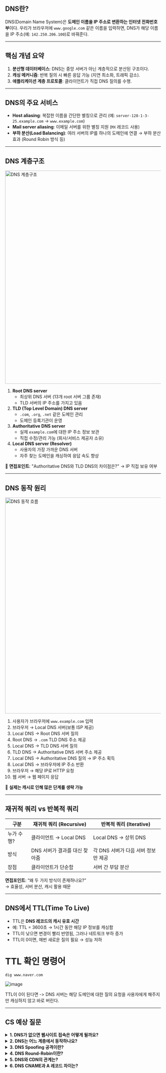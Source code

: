 ##  DNS란?

DNS(Domain Name System)은 **도메인 이름을 IP 주소로 변환하는 인터넷 전화번호부**이다. 우리가 브라우저에 `www.google.com` 같은 이름을 입력하면, DNS가 해당 이름을 IP 주소(예: `142.250.206.100`)로 바꿔준다.

---

## 핵심 개념 요약

1. **분산형 데이터베이스**: DNS는 중앙 서버가 아닌 계층적으로 분산된 구조이다.
2. **캐싱 메커니즘**: 반복 질의 시 빠른 응답 가능 (지연 최소화, 트래픽 감소).
3. **애플리케이션 계층 프로토콜**: 클라이언트가 직접 DNS 질의를 수행.

---

## DNS의 주요 서비스

- **Host aliasing**: 복잡한 이름을 간단한 별칭으로 관리 (예: `server-128-1-3-25.example.com` → `www.example.com`)
- **Mail server aliasing**: 이메일 서버를 위한 별칭 지원 (`MX` 레코드 사용)
- **부하 분산(Load Balancing)**: 여러 서버의 IP를 하나의 도메인에 연결 → 부하 분산 효과 (Round Robin 방식 등)

---

##  DNS 계층구조

<img width="690" alt="DNS 계층구조" src="https://github.com/user-attachments/assets/6c99c17e-cf77-4695-a6d1-02dad36c2456" />

1. **Root DNS server**
   - 최상위 DNS 서버 (13개 root 서버 그룹 존재)
   - TLD 서버의 IP 주소를 가지고 있음
2. **TLD (Top Level Domain) DNS server**
   - `.com`, `.org`, `.net` 같은 도메인 관리
   - 도메인 등록기관이 운영
3. **Authoritative DNS server**
   - 실제 `example.com`에 대한 IP 주소 정보 보관
   - 직접 수정/관리 가능 (회사/서비스 제공자 소유)
4. **Local DNS server (Resolver)**
   - 사용자의 가장 가까운 DNS 서버
   - 자주 찾는 도메인을 캐싱하여 응답 속도 향상

📌 **면접포인트**: "Authoritative DNS와 TLD DNS의 차이점은?" → IP 직접 보유 여부

---

## DNS 동작 원리

<img width="699" alt="DNS 동작 흐름" src="https://github.com/user-attachments/assets/241d6c90-b7aa-4fc0-9254-59ff35a78ba3" />

1. 사용자가 브라우저에 `www.example.com` 입력
2. 브라우저 → Local DNS 서버(보통 ISP 제공)
3. Local DNS → Root DNS 서버 질의
4. Root DNS → `.com` TLD DNS 주소 제공
5. Local DNS → TLD DNS 서버 질의
6. TLD DNS → Authoritative DNS 서버 주소 제공
7. Local DNS → Authoritative DNS 질의 → IP 주소 획득
8. Local DNS → 브라우저에 IP 주소 반환
9. 브라우저 → 해당 IP로 HTTP 요청
10. 웹 서버 → 웹 페이지 응답

📌 **실제는 캐시로 인해 많은 단계를 생략 가능**

---

## 재귀적 쿼리 vs 반복적 쿼리

| 구분 | 재귀적 쿼리 (Recursive) | 반복적 쿼리 (Iterative) |
|------|--------------------------|---------------------------|
| 누가 수행? | 클라이언트 → Local DNS | Local DNS → 상위 DNS |
| 방식 | DNS 서버가 결과를 대신 찾아줌 | 각 DNS 서버가 다음 서버 정보만 제공 |
| 장점 | 클라이언트가 단순함 | 서버 간 부담 분산 |

 **면접포인트**: “왜 두 가지 방식이 존재하나요?”  
→ 효율성, 서버 분산, 캐시 활용 때문

---

## DNS에서 TTL(Time To Live)

- TTL은 **DNS 레코드의 캐시 유효 시간**
- 예: TTL = 3600초 → 1시간 동안 해당 IP 정보를 캐싱함
- TTL이 낮으면 변경이 빨리 반영됨, 그러나 네트워크 부하 증가
- TTL이 0이면, 매번 새로운 질의 필요 → 성능 저하

# TTL 확인 명령어

```dig www.naver.com```


![image](https://github.com/user-attachments/assets/4d18ad2a-b94e-4808-b568-a3bda54e2a81)


TTL이 0이 된다면 -> DNS 서버는 해당 도메인에 대한 질의 요청을 사용자에게 해주지만 캐싱하지 않고 바로 버린다.


---

## CS 예상 질문

<details> <summary><strong>1. DNS가 없으면 웹사이트 접속은 어떻게 될까요?</strong></summary>
도메인 대신 모든 웹사이트를 IP 주소로 직접 입력해야 합니다. → 사용성 저하 + 유지보수 어려움 → DNS는 사용자가 기억하기 쉬운 도메인으로 추상화해주는 역할을 함</details>
<details> <summary><strong>2. DNS는 어느 계층에서 동작하나요?</strong></summary> **애플리케이션 계층**입니다. → DNS는 IP 주소로 변환해주는 네트워크 도우미지만, HTTP/SMTP 같은 애플리케이션 계층에서 호출됩니다.</details>
<details> <summary><strong>3. DNS Spoofing 공격이란?</strong></summary> 악의적인 사용자가 가짜 IP 주소를 DNS 응답에 삽입하여 사용자가 **악성 사이트**로 접속하게 만드는 공격입니다. → 이를 방지하기 위해 DNSSEC(DNS Security Extensions) 도입 </details>
<details> <summary><strong>4. DNS Round-Robin이란?</strong></summary> 하나의 도메인에 여러 IP를 매핑하고, 요청마다 순차적으로 응답하여 **부하 분산**을 하는 기술입니다. → 단순하지만, 서버 상태를 고려하지 못하는 단점 있음 </details>
<details> <summary><strong>5. DNS와 CDN의 관계는?</strong></summary> CDN은 전 세계에 위치한 서버로 콘텐츠를 캐싱함. DNS는 사용자의 위치에 따라 가장 가까운 CDN 서버의 IP 주소를 제공하여 응답속도와 성능을 최적화합니다. </details>
<details> <summary><strong>6. DNS CNAME과 A 레코드 차이는?</strong></summary>
A 레코드: 도메인을 IP 주소에 직접 매핑
CNAME: 도메인을 다른 도메인에 매핑 (간접)
예:
www.example.com → example.com (CNAME)
example.com → 123.123.123.123 (A 레코드)

</details>
